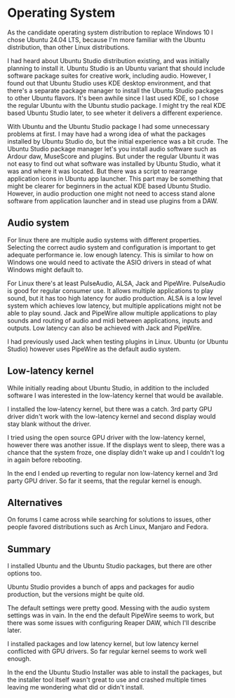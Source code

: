# Operating System
As the candidate operating system distribution to replace Windows 10 I chose Ubuntu 24.04 LTS, because I'm more familiar with the Ubuntu distribution, than other Linux distributions.

I had heard about Ubuntu Studio distribution existing, and was initially planning to install it. Ubuntu Studio is an Ubuntu variant that should include software package suites for creative work, including audio. However, I found out that Ubuntu Studio uses KDE desktop environment, and that there's a separate package manager to install the Ubuntu Studio packages to other Ubuntu flavors. It's been awhile since I last used KDE, so I chose the regular Ubuntu with the Ubuntu studio package. I might try the real KDE based Ubuntu Studio later, to see wheter it delivers a different experience.

With Ubuntu and the Ubuntu Studio package I had some unnecessary problems at first. I may have had a wrong idea of what the packages installed by Ubuntu Studio do, but the initial experience was a bit crude. The Ubuntu Studio package manager let's you install audio software such as Ardour daw, MuseScore and plugins. But under the regular Ubuntu it was not easy to find out what software was installed by Ubuntu Studio, what it was and where it was located. But there was a script to rearrange application icons in Ubuntu app launcher. This part may be something that might be clearer for beginners in the actual KDE based Ubuntu Studio. However, in audio production one might not need to access stand alone software from application launcher and in stead use plugins from a DAW.


## Audio system
For linux there are multiple audio systems with different properties. Selecting the correct audio system and configuration is important to get adequate performance ie. low enough latency. This is similar to how on Windows one would need to activate the ASIO drivers in stead of what Windows might default to.

For Linux there's at least PulseAudio, ALSA, Jack and PipeWire.
PulseAudio is good for regular consumer use. It allows multiple applications to play sound, but it has too high latency for audio production.
ALSA is a low level system which achieves low latency, but multiple applications might not be able to play sound.
Jack and PipeWire allow multiple applications to play sounds and routing of audio and midi between applications, inputs and outputs. Low latency can also be achieved with Jack and PipeWire.

I had previously used Jack when testing plugins in Linux. Ubuntu (or Ubuntu Studio) however uses PipeWire as the default audio system. 

## Low-latency kernel
While initially reading about Ubuntu Studio, in addition to the included software I was interested in the low-latency kernel that would be available.

I installed the low-latency kernel, but there was a catch. 3rd party GPU driver didn't work with the low-latency kernel and second display would stay blank without the driver.

I tried using the open source GPU driver with the low-latency kernel, however there was another issue. If the displays went to sleep, there was a chance that the system froze, one display didn't wake up and I couldn't log in again before rebooting.

In the end I ended up reverting to regular non low-latency kernel and 3rd party GPU driver. So far it seems, that the regular kernel is enough.

## Alternatives
On forums I came across while searching for solutions to issues, other people favored distributions such as Arch Linux, Manjaro and Fedora.

## Summary
I installed Ubuntu and the Ubuntu Studio packages, but there are other options too.

Ubuntu Studio provides a bunch of apps and packages for audio production, but the versions might be quite old.

The default settings were pretty good. Messing with the audio system settings was in vain. In the end the default PipeWire seems to work, but there was some issues with configuring Reaper DAW, which I'll describe later.

I installed packages and low latency kernel, but low latency kernel conflicted with GPU drivers. So far regular kernel seems to work well enough.

In the end the Ubuntu Studio Installer was able to install the packages, but the installer tool itself wasn't great to use and crashed multiple times leaving me wondering what did or didn't install.
